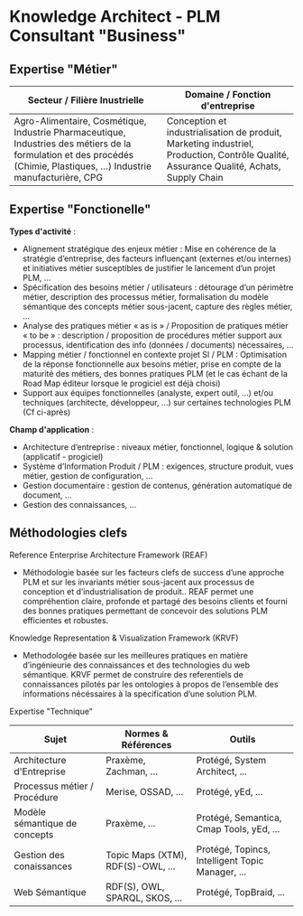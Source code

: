 Knowledge Architect - PLM Consultant "Business"
==

Expertise "Métier"
-

<table>
    <thead>
        <tr>
            <th>Secteur / Filière Inustrielle</th>
            <th>Domaine / Fonction d'entreprise</th>
        </tr>
    </thead>
    <tbody>
        <tr>
            <td>Agro-Alimentaire, Cosmétique, Industrie Pharmaceutique, Industries des métiers de la formulation et des procédés (Chimie, Plastiques, …)
Industrie manufacturière, CPG</td>
            <td>Conception et industrialisation de produit, Marketing industriel, Production, Contrôle Qualité, Assurance Qualité, Achats, Supply Chain</td>
        </tr>
    </tbody>
</table>


Expertise "Fonctionelle"
-

__Types d'activité__ :
* Alignement stratégique des enjeux métier : Mise en cohérence de la stratégie d’entreprise, des facteurs influençant (externes et/ou internes) et initiatives métier susceptibles de justifier le lancement d’un projet PLM, … 
* Spécification des besoins métier / utilisateurs : détourage d’un périmètre métier, description des processus métier, formalisation du modèle sémantique des concepts métier sous-jacent, capture des règles métier, …
* Analyse des pratiques métier « as is » / Proposition de pratiques métier « to be » : description / proposition de procédures métier support aux processus, identification des info (données / documents) nécessaires, …
* Mapping métier / fonctionnel en contexte projet SI / PLM : Optimisation de la réponse fonctionnelle aux besoins métier, prise en compte de la maturité des métiers, des bonnes pratiques PLM (et le cas échant de la Road Map éditeur lorsque le progiciel est déjà choisi)
* Support aux équipes fonctionnelles (analyste, expert outil, …) et/ou techniques (architecte, développeur, …) sur certaines technologies PLM (Cf ci-après)

__Champ d'application__ :
* Architecture d’entreprise : niveaux métier, fonctionnel, logique & solution (applicatif - progiciel)
* Système d’Information Produit / PLM : exigences, structure produit, vues métier, gestion de configuration, …
* Gestion documentaire : gestion de contenus, génération automatique de document, …
* Gestion des connaissances, …

Méthodologies clefs
-
Reference Enterprise Architecture Framework (REAF)
* Méthodologie basée sur les facteurs clefs de success d’une approche PLM et sur les invariants métier sous-jacent aux processus de conception et d’industrialisation de produit.. REAF permet une compréhention claire, profonde et partagé des besoins clients et fourni des bonnes pratiques permettant de concevoir des solutions PLM efficientes et robustes.

Knowledge Representation & Visualization Framework (KRVF)
* Methodologée basée sur les meilleures pratiques en matière d’ingénieurie des connaissances et des technologies du web sémantique. KRVF permet de construire des referentiels de connaissances pilotés par les ontologies à propos de l’ensemble des informations nécéssaires à la specification d’une solution PLM. 

Expertise "Technique"
<table>
    <thead>
        <tr>
            <th>Sujet</th>
            <th>Normes & Références</th>
            <th>Outils</th>
        </tr>
    </thead>
    <tbody>
        <tr>
            <td>Architecture d'Entreprise</td>
            <td>Praxème, Zachman, …</td>
            <td>Protégé, System Architect, ...</td>
        </tr>
        <tr>
            <td>Processus métier / Procédure</td>
            <td>Merise, OSSAD, ...</td>
            <td>Protégé, yEd, ...</td>
        </tr>
        <tr>
            <td>Modèle sémantique de concepts</td>
            <td>Praxème, ...</td>
            <td>Protégé, Semantica, Cmap Tools, yEd, ...</td>
        </tr>
        <tr>
            <td>Gestion des conaissances</td>
            <td>Topic Maps (XTM), RDF(S)-OWL, ...</td>
            <td>Protégé, Topincs, Intelligent Topic Manager, ...</td>
        </tr>
        <tr>
            <td>Web Sémantique</td>
            <td>RDF(S), OWL, SPARQL, SKOS, ...</td>
            <td>Protégé, TopBraid, ...</td>
        </tr>
    </tbody>
</table>
